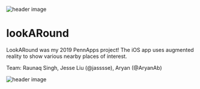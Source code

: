 ![header image](https://raw.githubusercontent.com/raunaqsingh2020/lookARound/master/banner.png)

# lookARound
LookARound was my 2019 PennApps project! The iOS app uses augmented reality to show various nearby places of interest.

Team: Raunaq Singh, Jesse Liu (@jasssse), Aryan (@AryanAb)

![header image](https://raw.githubusercontent.com/raunaqsingh2020/lookARound/master/Screen%20Shot%202019-09-16%20at%2010.56.36%20PM.png)
